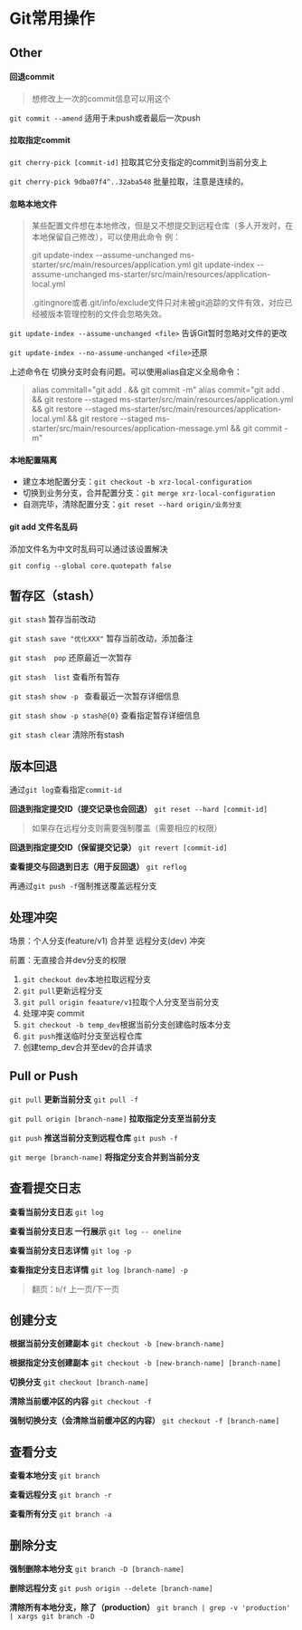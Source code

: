 # Git常用操作

## Other

#### 回退commit

> 想修改上一次的commit信息可以用这个

`git commit --amend` 适用于未push或者最后一次push

#### 拉取指定commit

`git cherry-pick [commit-id]` 拉取其它分支指定的commit到当前分支上

`git cherry-pick 9dba07f4^..32aba548` 批量拉取，注意是连续的。

#### 忽略本地文件

> 某些配置文件想在本地修改，但是又不想提交到远程仓库（多人开发时，在本地保留自己修改），可以使用此命令
> 例：
>
> git update-index --assume-unchanged ms-starter/src/main/resources/application.yml
> git update-index --assume-unchanged ms-starter/src/main/resources/application-local.yml
>
>.gitingnore或者.git/info/exclude文件只对未被git追踪的文件有效，对应已经被版本管理控制的文件会忽略失效。

`git update-index --assume-unchanged <file>`  告诉Git暂时忽略对文件的更改

`git update-index --no-assume-unchanged <file>`还原

上述命令在 切换分支时会有问题。可以使用alias自定义全局命令：

>alias commitall="git add . && git commit -m"
>alias commit="git add . &&
>git restore --staged ms-starter/src/main/resources/application.yml &&
>git restore --staged ms-starter/src/main/resources/application-local.yml &&
>git restore --staged ms-starter/src/main/resources/application-message.yml &&
>git commit -m"

#### 本地配置隔离

- 建立本地配置分支：`git checkout -b xrz-local-configuration`
- 切换到业务分支，合并配置分支：`git merge xrz-local-configuration`
- 自测完毕，清除配置分支：`git reset --hard origin/业务分支`

#### git add 文件名乱码

添加文件名为中文时乱码可以通过该设置解决

`git config --global core.quotepath false` 

## 暂存区（stash）

`git stash` 暂存当前改动

`git stash save "优化XXX"` 暂存当前改动，添加备注

`git stash  pop` 还原最近一次暂存

`git stash  list` 查看所有暂存

`git stash show -p ` 查看最近一次暂存详细信息

`git stash show -p stash@{0}` 查看指定暂存详细信息

`git stash clear` 清除所有stash

## 版本回退

通过`git log`查看指定`commit-id`

**回退到指定提交ID（提交记录也会回退）**	`git reset --hard [commit-id]`

> 如果存在远程分支则需要强制覆盖（需要相应的权限）

**回退到指定提交ID（保留提交记录）**	`git revert [commit-id]`

**查看提交与回退到日志（用于反回退）**	`git reflog`

再通过`git push -f`强制推送覆盖远程分支

## 处理冲突

场景：个人分支(feature/v1) 合并至 远程分支(dev) 冲突

前置：无直接合并dev分支的权限

1. `git checkout dev`本地拉取远程分支
2. `git pull`更新远程分支
3. `git pull origin feaature/v1`拉取个人分支至当前分支
4. 处理冲突 commit
5. `git checkout -b temp_dev`根据当前分支创建临时版本分支
6. `git push`推送临时分支至远程仓库
7. 创建temp_dev合并至dev的合并请求

## Pull or Push

`git pull`	**更新当前分支**
`git pull -f`

`git pull origin [branch-name]`	**拉取指定分支至当前分支**

`git push` **推送当前分支到远程仓库**
`git push -f`

`git merge [branch-name]`	**将指定分支合并到当前分支**

## 查看提交日志

**查看当前分支日志**	`git log`

**查看当前分支日志 一行展示**	`git log -- oneline`

**查看当前分支日志详情**	`git log -p`

**查看指定分支日志详情** `git log [branch-name] -p`

> 翻页：`b`/`f`     上一页/下一页

## 创建分支

**根据当前分支创建副本**	`git checkout -b [new-branch-name]`

**根据指定分支创建副本**	`git checkout -b [new-branch-name] [branch-name]`

**切换分支**	`git checkout [branch-name]`

**清除当前缓冲区的内容**	`git checkout -f`

**强制切换分支（会清除当前缓冲区的内容）**	`git checkout -f [branch-name]`

## 查看分支

**查看本地分支**	`git branch`

**查看远程分支**	`git branch -r`

**查看所有分支**	`git branch -a`

## 删除分支

**强制删除本地分支**	`git branch -D [branch-name]`

**删除远程分支**	`git push origin --delete [branch-name]`

**清除所有本地分支，除了（production）**	`git branch | grep -v 'production' | xargs git branch -D`